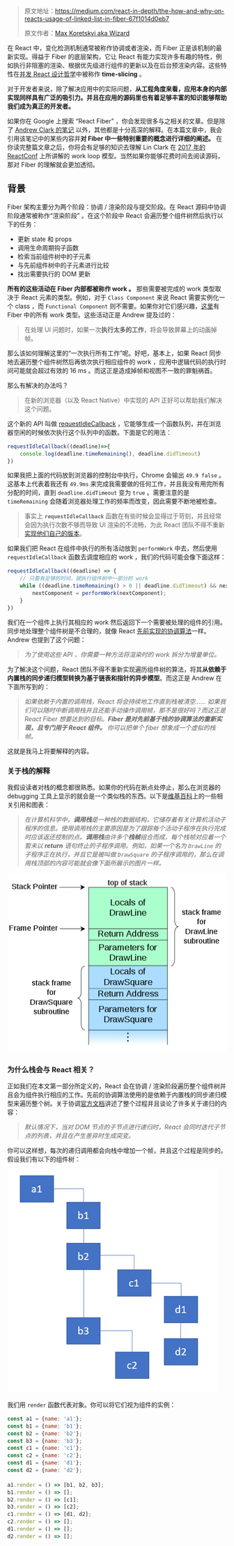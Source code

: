 > 原文地址：https://medium.com/react-in-depth/the-how-and-why-on-reacts-usage-of-linked-list-in-fiber-67f1014d0eb7
>
> 原文作者：[Max Koretskyi aka Wizard](https://github.com/maximusk)

在 React 中，变化检测机制通常被称作协调或者渲染，而 Fiber 正是该机制的最新实现。得益于 Fiber 的底层架构，它让 React 有能力实现许多有趣的特性，例如执行非阻塞的渲染、根据优先级进行组件的更新以及在后台预渲染内容。这些特性在[并发 React 设计哲学](https://twitter.com/acdlite/status/1056612147432574976)中被称作 **time-slicing** 。

对于开发者来说，除了解决应用中的实际问题，**从工程角度来看，应用本身的内部实现同样具有广泛的吸引力。并且在应用的源码里也有着足够丰富的知识能够帮助我们成为真正的开发者。** 

如果你在 Google 上搜索 “React Fiber” ，你会发现很多与之相关的文章。但是除了 [Andrew Clark 的笔记](https://github.com/acdlite/react-fiber-architecture) 以外，其他都是十分高深的解释。在本篇文章中，我会引用该笔记中的某些内容并**对 Fiber 中一些特别重要的概念进行详细的阐述。** 在你读完整篇文章之后，你将会有足够的知识去理解 Lin Clark 在 [2017 年的 ReactConf](https://www.youtube.com/watch?v=ZCuYPiUIONs) 上所讲解的 work loop 模型。当然如果你能够花费时间去阅读源码，那对 Fiber 的理解就会更加透彻。

## 背景

Fiber 架构主要分为两个阶段：协调 / 渲染阶段与提交阶段。在 React 源码中协调阶段通常被称作“渲染阶段” 。在这个阶段中 React 会遍历整个组件树然后执行以下的任务：

* 更新 state 和 props
* 调用生命周期钩子函数
* 检索当前组件树中的子元素
* 与先前组件树中的子元素进行比较
* 找出需要执行的 DOM 更新

**所有的这些活动在 Fiber 内部都被称作 work 。** 那些需要被完成的 work 类型取决于 React 元素的类型。例如，对于 `Class Component` 来说 React 需要实例化一个 class ，而 `Functional Component` 则不需要。如果你对它们感兴趣，[这里](https://github.com/facebook/react/blob/340bfd9393e8173adca5380e6587e1ea1a23cefa/packages/shared/ReactWorkTags.js#L29-L28)有 Fiber 中的所有 work 类型。这些活动正是 Andrew 提及过的：

> 在处理 UI 问题时，如果一次**执行太多的工作**，将会导致屏幕上的动画掉帧。

那么该如何理解这里的“一次执行所有工作”呢。好吧，基本上，如果 React 同步地去遍历整个组件树然后再依次执行相应组件的 work ，应用中逻辑代码的执行时间可能就会超过有效的 16 ms 。而这正是造成掉帧和视图不一致的罪魁祸首。

那么有解决的办法吗？

> 在新的浏览器（以及 React Native）中实现的 API 正好可以帮助我们解决这个问题。

这个新的 API 叫做 [requestIdleCallback](https://developers.google.com/web/updates/2015/08/using-requestidlecallback) ，它能够生成一个函数队列，并在浏览器空闲的时候依次执行这个队列中的函数。下面是它的用法：

```js
requestIdleCallback((deadline)=>{
    console.log(deadline.timeRemaining(), deadline.didTimeout)
})
```

如果我把上面的代码放到浏览器的控制台中执行，Chrome 会输出 `49.9 false` 。这基本上代表着我还有 `49.9ms` 来完成我需要做的任何工作，并且我没有用完所有分配的时间，直到 `deadline.didTimeout` 变为 `true` 。需要注意的是 `timeRemaining` 会随着浏览器处理工作的频率而改变，因此需要不断地被检查。

> 事实上 **`requestIdleCallback`** 函数在有些时候会显得过于苛刻，并且经常会因为执行次数不够而导致 UI 渲染的不流畅，为此 React 团队不得不重新[实现他们自己的版本](https://github.com/facebook/react/blob/eeb817785c771362416fd87ea7d2a1a32dde9842/packages/scheduler/src/Scheduler.js#L212-L222)。

如果我们把 React 在组件中执行的所有活动放到 `performWork` 中去，然后使用 `requestIdleCallback` 函数去调度相应的 work ，我们的代码可能会像下面这样：

```js
requestIdleCallback((deadline) => {
    // 只要有足够的时间，就执行组件树中一部分的 work
    while ((deadline.timeRemaining() > 0 || deadline.didTimeout) && nextComponent) {
        nextComponent = performWork(nextComponent);
    }
})
```

我们在一个组件上执行其相应的 work 然后返回下一个需要被处理的组件的引用。同步地处理整个组件树是不合理的，就像 React [先前实现的协调算法](https://reactjs.org/docs/codebase-overview.html#stack-reconciler)一样。Andrew 也提到了这个问题：

> *为了使用这些 API ，你需要一种方法将渲染时的 work 拆分为增量单位。*

为了解决这个问题，React 团队不得不重新实现遍历组件树的算法，将其**从依赖于内置栈的同步递归模型转换为基于链表和指针的异步模型**。而这正是 Andrew 在下面所写到的：

> *如果依赖于内置的调用栈，React 将会持续地工作直到栈被清空…… 如果我们可以随时中断调用栈并且还能手动操作调用帧，那不是很好吗？而这正是 React Fiber 想要达到的目标。**Fiber 是对先前基于栈的协调算法的重新实现，且专门用于 React 组件。** 你可以把单个 fiber 想象成一个虚拟的栈帧。* 

这就是我马上将要解释的内容。

### 关于栈的解释

我假设读者对栈的概念都很熟悉。如果你的代码在断点处停止，那么在浏览器的 debugging 工具上显示的就会是一个类似栈的东西。以下是[维基百科](https://en.wikipedia.org/wiki/Call_stack?fbclid=IwAR06VWEQnwoEawg0NsoR8loBJwIbmPWsXXKqbAuOFBjkawHThK7zlIBsJ_U#Structure)上的一些相关引用和图表：

> *在计算机科学中，**调用栈**是一种栈的数据结构，它储存着有关计算机活动子程序的信息。使用调用栈的主要原因是为了跟踪每个活动子程序在执行完成时应该返还控制的点。**调用栈**由许多个**栈帧**组合而成，每个栈帧对应着一个暂未以 **return** 语句终止的子程序调用。例如，如果一个名为 `DrawLine` 的子程序正在执行，并且它是被叫做 `DrawSquare` 的子程序调用的，那么在调用栈顶部的内容可能就会像下面所展示的图片一样。*

![](./assets/call-stack.png)

### 为什么栈会与 React 相关？

正如我们在本文第一部分所定义的，React 会在协调 / 渲染阶段遍历整个组件树并且会为组件执行相应的工作。先前的协调算法使用的是依赖于内置栈的同步递归模型来遍历整个树。关于协调[官方文档](https://reactjs.org/docs/reconciliation.html#recursing-on-children)讲述了整个过程并且谈论了许多关于递归的内容：

> *默认情况下，当对 DOM 节点的子节点进行递归时，React 会同时迭代子节点的列表，并且在产生差异时生成突变。* 

你可以这样想，每次的递归调用都会向栈中增加一个帧，并且这个过程是同步的。假设我们有以下的组件树：

![](./assets/components-tree.png)

我们用 `render` 函数代表对象。你可以将它们视为组件的实例：

```js
const a1 = {name: 'a1'};
const b1 = {name: 'b1'};
const b2 = {name: 'b2'};
const b3 = {name: 'b3'};
const c1 = {name: 'c1'};
const c2 = {name: 'c2'};
const d1 = {name: 'd1'};
const d2 = {name: 'd2'};

a1.render = () => [b1, b2, b3];
b1.render = () => [];
b2.render = () => [c1];
b3.render = () => [c2];
c1.render = () => [d1, d2];
c2.render = () => [];
d1.render = () => [];
d2.render = () => [];
```

